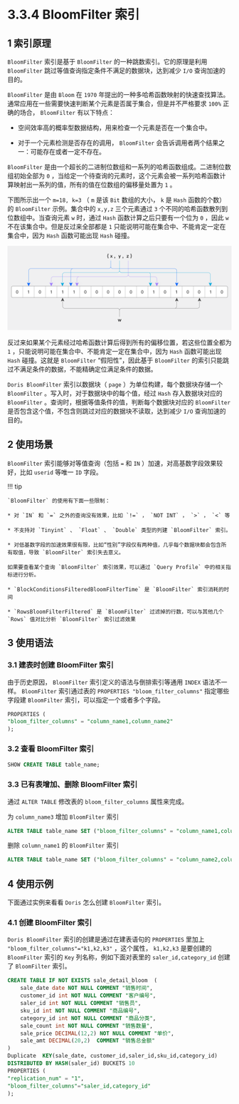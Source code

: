 # 3.3.4 BloomFilter 索引

## 1 索引原理

`BloomFilter` 索引是基于 `BloomFilter` 的一种跳数索引。它的原理是利用 `BloomFilter` 跳过等值查询指定条件不满足的数据块，达到减少 `I/O` 查询加速的目的。

`BloomFilter` 是由 `Bloom` 在 `1970` 年提出的一种多哈希函数映射的快速查找算法。通常应用在一些需要快速判断某个元素是否属于集合，但是并不严格要求 `100%` 正确的场合， `BloomFilter` 有以下特点：

* 空间效率高的概率型数据结构，用来检查一个元素是否在一个集合中。

* 对于一个元素检测是否存在的调用， `BloomFilter` 会告诉调用者两个结果之一：可能存在或者一定不存在。

`BloomFilter` 是由一个超长的二进制位数组和一系列的哈希函数组成。二进制位数组初始全部为 `0` ，当给定一个待查询的元素时，这个元素会被一系列哈希函数计算映射出一系列的值，所有的值在位数组的偏移量处置为 `1` 。

下图所示出一个 `m=18, k=3` （ `m` 是该 `Bit` 数组的大小， `k` 是 `Hash` 函数的个数）的 `BloomFilter` 示例。集合中的 `x,y,z` 三个元素通过 `3` 个不同的哈希函数散列到位数组中。当查询元素 `w` 时，通过 `Hash` 函数计算之后只要有一个位为 `0` ，因此 `w` 不在该集合中。但是反过来全部都是 `1` 只能说明可能在集合中、不能肯定一定在集合中，因为 `Hash` 函数可能出现 `Hash` 碰撞。

![](../../../../../assets/images/Doris/Bloom_filter.svg-e437ea5c65c96143c00cdb97711e1b10.png)

反过来如果某个元素经过哈希函数计算后得到所有的偏移位置，若这些位置全都为 `1` ，只能说明可能在集合中、不能肯定一定在集合中，因为 `Hash` 函数可能出现 `Hash` 碰撞。这就是 `BloomFilter` “假阳性”，因此基于 `BloomFilter` 的索引只能跳过不满足条件的数据，不能精确定位满足条件的数据。

`Doris BloomFilter` 索引以数据块（ `page` ）为单位构建，每个数据块存储一个 `BloomFilter` 。写入时，对于数据块中的每个值，经过 `Hash` 存入数据块对应的 `BloomFilter` 。查询时，根据等值条件的值，判断每个数据块对应的 `BloomFilter` 是否包含这个值，不包含则跳过对应的数据块不读取，达到减少 `I/O` 查询加速的目的。

## 2 使用场景

`BloomFilter` 索引能够对等值查询（包括 `=` 和 `IN` ）加速，对高基数字段效果较好，比如 `userid` 等唯一 `ID` 字段。

!!! tip

    `BloomFilter` 的使用有下面一些限制：

    * 对 `IN` 和 `=` 之外的查询没有效果，比如 `!=` ， `NOT INT` ， `>` ， `<` 等

    * 不支持对 `Tinyint` 、 `Float` 、 `Double` 类型的列建 `BloomFilter` 索引。

    * 对低基数字段的加速效果很有限，比如“性别”字段仅有两种值，几乎每个数据块都会包含所有取值，导致 `BloomFilter` 索引失去意义。

    如果要查看某个查询 `BloomFilter` 索引效果，可以通过 `Query Profile` 中的相关指标进行分析。

    * `BlockConditionsFilteredBloomFilterTime` 是 `BloomFilter` 索引消耗的时间

    * `RowsBloomFilterFiltered` 是 `BloomFilter` 过滤掉的行数，可以与其他几个 `Rows` 值对比分析 `BloomFilter` 索引过滤效果

## 3 使用语法

### 3.1 建表时创建 BloomFilter 索引

由于历史原因， `BloomFilter` 索引定义的语法与倒排索引等通用 `INDEX` 语法不一样。 `BloomFilter` 索引通过表的 `PROPERTIES "bloom_filter_columns"` 指定哪些字段建 `BloomFilter` 索引，可以指定一个或者多个字段。

```sql
PROPERTIES (
"bloom_filter_columns" = "column_name1,column_name2"
);
```

### 3.2 查看 BloomFilter 索引

```sql
SHOW CREATE TABLE table_name;
```

### 3.3 已有表增加、删除 BloomFilter 索引

通过 `ALTER TABLE` 修改表的 `bloom_filter_columns` 属性来完成。

为 `column_name3` 增加 `BloomFilter` 索引

```sql
ALTER TABLE table_name SET ("bloom_filter_columns" = "column_name1,column_name2,column_name3");
```

删除 `column_name1` 的 `BloomFilter` 索引

```sql
ALTER TABLE table_name SET ("bloom_filter_columns" = "column_name2,column_name3");
```

## 4 使用示例

下面通过实例来看看 `Doris` 怎么创建 `BloomFilter` 索引。

### 4.1 创建 BloomFilter 索引

`Doris BloomFilter` 索引的创建是通过在建表语句的 `PROPERTIES` 里加上 `"bloom_filter_columns"="k1,k2,k3"` ，这个属性， `k1,k2,k3` 是要创建的 `BloomFilter` 索引的 `Key` 列名称，例如下面对表里的 `saler_id,category_id` 创建了 `BloomFilter` 索引。

```sql
CREATE TABLE IF NOT EXISTS sale_detail_bloom  (
    sale_date date NOT NULL COMMENT "销售时间",
    customer_id int NOT NULL COMMENT "客户编号",
    saler_id int NOT NULL COMMENT "销售员",
    sku_id int NOT NULL COMMENT "商品编号",
    category_id int NOT NULL COMMENT "商品分类",
    sale_count int NOT NULL COMMENT "销售数量",
    sale_price DECIMAL(12,2) NOT NULL COMMENT "单价",
    sale_amt DECIMAL(20,2)  COMMENT "销售总金额"
)
Duplicate  KEY(sale_date, customer_id,saler_id,sku_id,category_id)
DISTRIBUTED BY HASH(saler_id) BUCKETS 10
PROPERTIES (
"replication_num" = "1",
"bloom_filter_columns"="saler_id,category_id"
);
```
